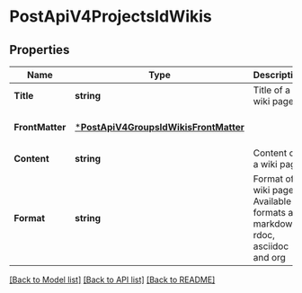 # PostApiV4ProjectsIdWikis

## Properties
Name | Type | Description | Notes
------------ | ------------- | ------------- | -------------
**Title** | **string** | Title of a wiki page | [default to null]
**FrontMatter** | [***PostApiV4GroupsIdWikisFrontMatter**](postApiV4GroupsIdWikis_front_matter.md) |  | [optional] [default to null]
**Content** | **string** | Content of a wiki page | [default to null]
**Format** | **string** | Format of a wiki page. Available formats are markdown, rdoc, asciidoc and org | [optional] [default to null]

[[Back to Model list]](../README.md#documentation-for-models) [[Back to API list]](../README.md#documentation-for-api-endpoints) [[Back to README]](../README.md)



